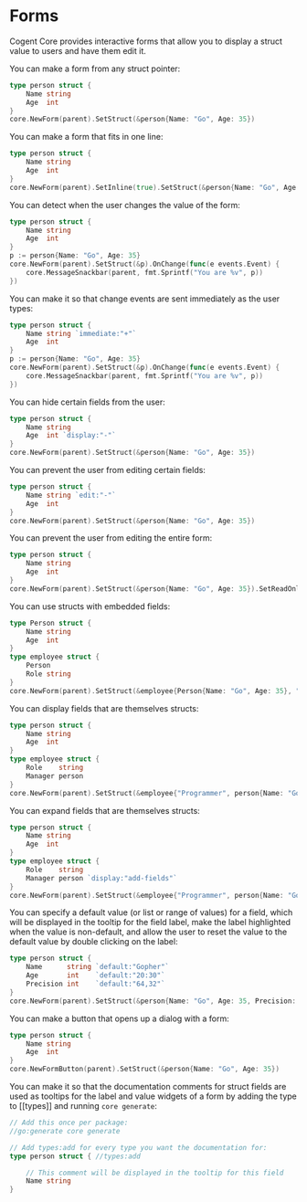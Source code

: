 # Forms

Cogent Core provides interactive forms that allow you to display a struct value to users and have them edit it.

You can make a form from any struct pointer:

```Go
type person struct {
    Name string
    Age  int
}
core.NewForm(parent).SetStruct(&person{Name: "Go", Age: 35})
```

You can make a form that fits in one line:

```Go
type person struct {
    Name string
    Age  int
}
core.NewForm(parent).SetInline(true).SetStruct(&person{Name: "Go", Age: 35})
```

You can detect when the user changes the value of the form:

```Go
type person struct {
    Name string
    Age  int
}
p := person{Name: "Go", Age: 35}
core.NewForm(parent).SetStruct(&p).OnChange(func(e events.Event) {
    core.MessageSnackbar(parent, fmt.Sprintf("You are %v", p))
})
```

You can make it so that change events are sent immediately as the user types:

```Go
type person struct {
    Name string `immediate:"+"`
    Age  int
}
p := person{Name: "Go", Age: 35}
core.NewForm(parent).SetStruct(&p).OnChange(func(e events.Event) {
    core.MessageSnackbar(parent, fmt.Sprintf("You are %v", p))
})
```

You can hide certain fields from the user:

```Go
type person struct {
    Name string
    Age  int `display:"-"`
}
core.NewForm(parent).SetStruct(&person{Name: "Go", Age: 35})
```

You can prevent the user from editing certain fields:

```Go
type person struct {
    Name string `edit:"-"`
    Age  int
}
core.NewForm(parent).SetStruct(&person{Name: "Go", Age: 35})
```

You can prevent the user from editing the entire form:

```Go
type person struct {
    Name string
    Age  int
}
core.NewForm(parent).SetStruct(&person{Name: "Go", Age: 35}).SetReadOnly(true)
```

You can use structs with embedded fields:

```Go
type Person struct {
    Name string
    Age  int
}
type employee struct {
    Person
    Role string
}
core.NewForm(parent).SetStruct(&employee{Person{Name: "Go", Age: 35}, "Programmer"})
```

You can display fields that are themselves structs:

```Go
type person struct {
    Name string
    Age  int
}
type employee struct {
    Role    string
    Manager person
}
core.NewForm(parent).SetStruct(&employee{"Programmer", person{Name: "Go", Age: 35}})
```

You can expand fields that are themselves structs:

```Go
type person struct {
    Name string
    Age  int
}
type employee struct {
    Role    string
    Manager person `display:"add-fields"`
}
core.NewForm(parent).SetStruct(&employee{"Programmer", person{Name: "Go", Age: 35}})
```

You can specify a default value (or list or range of values) for a field, which will be displayed in the tooltip for the field label, make the label highlighted when the value is non-default, and allow the user to reset the value to the default value by double clicking on the label:

```Go
type person struct {
    Name      string `default:"Gopher"`
    Age       int    `default:"20:30"`
    Precision int    `default:"64,32"`
}
core.NewForm(parent).SetStruct(&person{Name: "Go", Age: 35, Precision: 50})
```

You can make a button that opens up a dialog with a form:

```Go
type person struct {
    Name string
    Age  int
}
core.NewFormButton(parent).SetStruct(&person{Name: "Go", Age: 35})
```

You can make it so that the documentation comments for struct fields are used as tooltips for the label and value widgets of a form by adding the type to [[types]] and running `core generate`:

```go
// Add this once per package:
//go:generate core generate

// Add types:add for every type you want the documentation for:
type person struct { //types:add

    // This comment will be displayed in the tooltip for this field
    Name string
}
```
